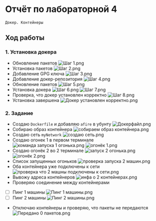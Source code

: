 # Отчёт по лабораторной 4
`Докер. Контейнеры`

## Ход работы
### 1. Установка докера
- Обновление пакетов
![Шаг 1.png](screenshots%2F%D0%A8%D0%B0%D0%B3%201.png)
- Установка пакетов
![Шаг 2.png](screenshots%2F%D0%A8%D0%B0%D0%B3%202.png)
- Добавление GPG ключа
![Шаг 3.png](screenshots%2F%D0%A8%D0%B0%D0%B3%203.png)
- Добавление докер-репозитория 
![Шаг 4.png](screenshots%2F%D0%A8%D0%B0%D0%B3%204.png)
- Обновление пакетов
![Шаг 5.png](screenshots%2F%D0%A8%D0%B0%D0%B3%205.png)
- Установка докера
![Шаг 6.png](screenshots%2F%D0%A8%D0%B0%D0%B3%206.png)
![Шаг 7.png](screenshots%2F%D0%A8%D0%B0%D0%B3%207.png)
- Проверка, что докер установлен корректно
![Шаг 8.png](screenshots%2F%D0%A8%D0%B0%D0%B3%208.png)
- Установка завершена
![Докер установлен корректно.png](screenshots%2F%D0%94%D0%BE%D0%BA%D0%B5%D1%80%20%D1%83%D1%81%D1%82%D0%B0%D0%BD%D0%BE%D0%B2%D0%BB%D0%B5%D0%BD%20%D0%BA%D0%BE%D1%80%D1%80%D0%B5%D0%BA%D1%82%D0%BD%D0%BE.png)

### 2. Задание
- Создаю `Dockerfile` и добавляю `afire` в убунту
![Докерфайл.png](screenshots%2Fdocker_work%2F%D0%94%D0%BE%D0%BA%D0%B5%D1%80%D1%84%D0%B0%D0%B9%D0%BB.png)
- Собираю образ контейнера
![собираем образ контейнера.png](screenshots%2Fdocker_work%2F%D1%81%D0%BE%D0%B1%D0%B8%D1%80%D0%B0%D0%B5%D0%BC%20%D0%BE%D0%B1%D1%80%D0%B0%D0%B7%20%D0%BA%D0%BE%D0%BD%D1%82%D0%B5%D0%B9%D0%BD%D0%B5%D1%80%D0%B0.png)
- Создаю сеть `myNetwork`
![создаю сеть.png](screenshots%2Fdocker_work%2F%D1%81%D0%BE%D0%B7%D0%B4%D0%B0%D1%8E%20%D1%81%D0%B5%D1%82%D1%8C.png)
- Создаю огонек 1 в первом терминале
![команда запуска 1 огонька.png](screenshots%2Fdocker_work%2F%D0%BA%D0%BE%D0%BC%D0%B0%D0%BD%D0%B4%D0%B0%20%D0%B7%D0%B0%D0%BF%D1%83%D1%81%D0%BA%D0%B0%201%20%D0%BE%D0%B3%D0%BE%D0%BD%D1%8C%D0%BA%D0%B0.png)
![огонёк 1.png](screenshots%2Fdocker_work%2F%D0%BE%D0%B3%D0%BE%D0%BD%D1%91%D0%BA%201.png)
- Создаю огонёк 2 во 2 терминале
![запуск 2 огонька.png](screenshots%2Fdocker_work%2F%D0%B7%D0%B0%D0%BF%D1%83%D1%81%D0%BA%202%20%D0%BE%D0%B3%D0%BE%D0%BD%D1%8C%D0%BA%D0%B0.png)
![огонёк 2.png](screenshots%2Fdocker_work%2F%D0%BE%D0%B3%D0%BE%D0%BD%D1%91%D0%BA%202.png)
- Список запущенных огоньков
![проверка запуска 2 машин.png](screenshots%2Fdocker_work%2F%D0%BF%D1%80%D0%BE%D0%B2%D0%B5%D1%80%D0%BA%D0%B0%20%D0%B7%D0%B0%D0%BF%D1%83%D1%81%D0%BA%D0%B0%202%20%D0%BC%D0%B0%D1%88%D0%B8%D0%BD.png)
- Оба контейнера уже подключены к сети
![проверка что 2 машны подключены к сети.png](screenshots%2Fdocker_work%2F%D0%BF%D1%80%D0%BE%D0%B2%D0%B5%D1%80%D0%BA%D0%B0%20%D1%87%D1%82%D0%BE%202%20%D0%BC%D0%B0%D1%88%D0%BD%D1%8B%20%D0%BF%D0%BE%D0%B4%D0%BA%D0%BB%D1%8E%D1%87%D0%B5%D0%BD%D1%8B%20%D0%BA%20%D1%81%D0%B5%D1%82%D0%B8.png)
- Вывожу адреса контейнеров
![инфа о 2 контейнерах.png](screenshots%2Fdocker_work%2F%D0%B8%D0%BD%D1%84%D0%B0%20%D0%BE%202%20%D0%BA%D0%BE%D0%BD%D1%82%D0%B5%D0%B9%D0%BD%D0%B5%D1%80%D0%B0%D1%85.png)
- Проверяю соединение между контейнерами
- [ ] Пинг 1 машины
![Пинг 1 машины.png](screenshots%2Fdocker_work%2F%D0%9F%D0%B8%D0%BD%D0%B3%201%20%D0%BC%D0%B0%D1%88%D0%B8%D0%BD%D1%8B.png)
- [ ] Пинг 2 машины
![Пинг 2 машины.png](screenshots%2Fdocker_work%2F%D0%9F%D0%B8%D0%BD%D0%B3%202%20%D0%BC%D0%B0%D1%88%D0%B8%D0%BD%D1%8B.png)

- Отключаю контейнеры и проверяю, что пакеты не передаются
![Передано 0 пакетов.png](screenshots%2Fdocker_work%2F%D0%9F%D0%B5%D1%80%D0%B5%D0%B4%D0%B0%D0%BD%D0%BE%200%20%D0%BF%D0%B0%D0%BA%D0%B5%D1%82%D0%BE%D0%B2.png)
